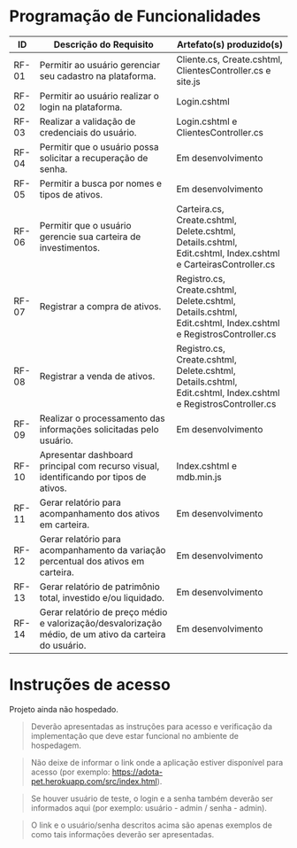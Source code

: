# Programação de Funcionalidades

|ID    | Descrição do Requisito  | Artefato(s) produzido(s) |
|------|-----------------------------------------|----|
|RF-01| Permitir ao usuário gerenciar seu cadastro na plataforma. | Cliente.cs, Create.cshtml, ClientesController.cs e site.js|
|RF-02| Permitir ao usuário realizar o login na plataforma. | Login.cshtml |
|RF-03| Realizar a validação de credenciais do usuário. | Login.cshtml e ClientesController.cs | 
|RF-04| Permitir que o usuário possa solicitar a recuperação de senha. | Em desenvolvimento |
|RF-05| Permitir a busca por nomes e tipos de ativos. | Em desenvolvimento |
|RF-06| Permitir que o usuário gerencie sua carteira de investimentos. | Carteira.cs, Create.cshtml, Delete.cshtml, Details.cshtml, Edit.cshtml, Index.cshtml e CarteirasController.cs|
|RF-07| Registrar a compra de ativos. | Registro.cs,  Create.cshtml, Delete.cshtml, Details.cshtml, Edit.cshtml, Index.cshtml e RegistrosController.cs|
|RF-08| Registrar a venda de ativos. | Registro.cs,  Create.cshtml, Delete.cshtml, Details.cshtml, Edit.cshtml, Index.cshtml e RegistrosController.cs |
|RF-09| Realizar o processamento das informações solicitadas pelo usuário. | Em desenvolvimento |
|RF-10| Apresentar dashboard principal com recurso visual, identificando por tipos de ativos. | Index.cshtml e mdb.min.js |
|RF-11| Gerar relatório para acompanhamento dos ativos em carteira. | Em desenvolvimento |
|RF-12| Gerar relatório para acompanhamento da variação percentual dos ativos em carteira. | Em desenvolvimento |
|RF-13| Gerar relatório de patrimônio total, investido e/ou liquidado. | Em desenvolvimento |
|RF-14| Gerar relatório de preço médio e valorização/desvalorização médio, de um ativo da carteira do usuário. | Em desenvolvimento |

# Instruções de acesso

Projeto ainda não hospedado.
>Deverão apresentadas as instruções para acesso e verificação da implementação que deve estar funcional no ambiente de hospedagem.

>Não deixe de informar o link onde a aplicação estiver disponível para acesso (por exemplo: https://adota-pet.herokuapp.com/src/index.html).

>Se houver usuário de teste, o login e a senha também deverão ser informados aqui (por exemplo: usuário - admin / senha - admin).

>O link e o usuário/senha descritos acima são apenas exemplos de como tais informações deverão ser apresentadas.
